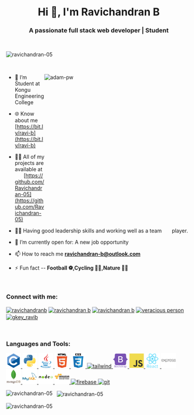 
<h1 align="center">Hi 👋, I'm Ravichandran B</h1>
<h3 align="center">A passionate full stack web developer | Student </h3>


<br>
<p align="left"> <img src="https://komarev.com/ghpvc/?username=ravichandran-05&label=Profile%20views&color=0e75b6&style=flat" alt="ravichandran-05" /> </p>
<br>
<p><img align="right" src="https://github.com/Adam-pw/Adam-pw/blob/main/animation_500_kxa883sd.gif" alt="adam-pw" width=400 height=400/></p>

- 🌱 I’m Student at Kongu Engineering College

- 🌐 Know about me [https://bit.ly/ravi-b](https://bit.ly/ravi-b)

- 👨‍💻 All of my projects are available at &nbsp;&nbsp;&nbsp;&nbsp;&nbsp;&nbsp;[https://github.com/Ravichandran-05](https://github.com/Ravichandran-05)

- 🧑‍💼 Having good leadership skills and working well as a team &nbsp;&nbsp;&nbsp;&nbsp;&nbsp;&nbsp;player. 

- 🤔 I’m currently open for: A new job opportunity

- 📫 How to reach me **ravichandran-b@outlook.com**

- ⚡ Fun fact -- **Football ⚽,Cycling 🚴‍♂️,Nature 🌷🌳**
<br>

<h3 align="left">Connect with me:</h3>
<p align="left">
  <a href="https://twitter.com/ravichandranb" target="blank"><img align="center" src="https://raw.githubusercontent.com/rahuldkjain/github-profile-readme-generator/master/src/images/icons/Social/twitter.svg" alt="ravichandranb" height="30" width="40" /></a>
<a href="https://linkedin.com/in/ravichandran b" target="blank"><img align="center" src="https://raw.githubusercontent.com/rahuldkjain/github-profile-readme-generator/master/src/images/icons/Social/linked-in-alt.svg" alt="ravichandran b" height="30" width="40" /></a>
<a href="https://fb.com/ravichandran b" target="blank"><img align="center" src="https://raw.githubusercontent.com/rahuldkjain/github-profile-readme-generator/master/src/images/icons/Social/facebook.svg" alt="ravichandran b" height="30" width="40" /></a>
<a href="https://instagram.com/veracious person" target="blank"><img align="center" src="https://raw.githubusercontent.com/rahuldkjain/github-profile-readme-generator/master/src/images/icons/Social/instagram.svg" alt="veracious person" height="30" width="40" /></a>
<a href="https://www.hackerrank.com/gkey_ravib" target="blank"><img align="center" src="https://raw.githubusercontent.com/rahuldkjain/github-profile-readme-generator/master/src/images/icons/Social/hackerrank.svg" alt="gkey_ravib" height="30" width="40" /></a>
              
</p>

<br>

<h3 align="left">Languages and Tools:</h3>
<p align="left">
  <a href="https://www.cprogramming.com/" target="_blank" rel="noreferrer"> <img src="https://raw.githubusercontent.com/devicons/devicon/master/icons/c/c-original.svg" alt="c" width="40" height="40"/> </a>
  <a href="https://www.python.org" target="_blank" rel="noreferrer"> <img src="https://raw.githubusercontent.com/devicons/devicon/master/icons/python/python-original.svg" alt="python" width="40" height="40"/> </a>
   <a href="https://www.java.com" target="_blank" rel="noreferrer"> <img src="https://raw.githubusercontent.com/devicons/devicon/master/icons/java/java-original.svg" alt="java" width="40" height="40"/> </a>
  <a href="https://www.w3.org/html/" target="_blank" rel="noreferrer"> <img src="https://raw.githubusercontent.com/devicons/devicon/master/icons/html5/html5-original-wordmark.svg" alt="html5" width="40" height="40"/> </a>
  <a href="https://www.w3schools.com/css/" target="_blank" rel="noreferrer"> <img src="https://raw.githubusercontent.com/devicons/devicon/master/icons/css3/css3-original-wordmark.svg" alt="css3" width="40" height="40"/> </a>
   <a href="https://tailwindcss.com/" target="_blank" rel="noreferrer"> <img src="https://www.vectorlogo.zone/logos/tailwindcss/tailwindcss-icon.svg" alt="tailwind" width="40" height="40"/> </a>
  <a href="https://getbootstrap.com" target="_blank" rel="noreferrer"> <img src="https://raw.githubusercontent.com/devicons/devicon/master/icons/bootstrap/bootstrap-plain-wordmark.svg" alt="bootstrap" width="40" height="40"/> </a>
  <a href="https://developer.mozilla.org/en-US/docs/Web/JavaScript" target="_blank" rel="noreferrer"> <img src="https://raw.githubusercontent.com/devicons/devicon/master/icons/javascript/javascript-original.svg" alt="javascript" width="40" height="40"/> </a> 
<a href="https://reactjs.org/" target="_blank" rel="noreferrer"> <img src="https://raw.githubusercontent.com/devicons/devicon/master/icons/react/react-original-wordmark.svg" alt="react" width="40" height="40"/> </a>  
  <a href="https://expressjs.com" target="_blank" rel="noreferrer"> <img src="https://raw.githubusercontent.com/devicons/devicon/master/icons/express/express-original-wordmark.svg" alt="express" width="40" height="40"/> </a>
   <a href="https://www.mongodb.com/" target="_blank" rel="noreferrer"> <img src="https://raw.githubusercontent.com/devicons/devicon/master/icons/mongodb/mongodb-original-wordmark.svg" alt="mongodb" width="40" height="40"/> </a>  
  <a href="https://www.mysql.com/" target="_blank" rel="noreferrer"> <img src="https://raw.githubusercontent.com/devicons/devicon/master/icons/mysql/mysql-original-wordmark.svg" alt="mysql" width="40" height="40"/> </a>   
  <a href="https://nodejs.org" target="_blank" rel="noreferrer"> <img src="https://raw.githubusercontent.com/devicons/devicon/master/icons/nodejs/nodejs-original-wordmark.svg" alt="nodejs" width="40" height="40"/> </a>  
  <a href="https://aws.amazon.com" target="_blank" rel="noreferrer">
    <img src="https://raw.githubusercontent.com/devicons/devicon/master/icons/amazonwebservices/amazonwebservices-original-wordmark.svg" alt="aws" width="40" height="40"/> </a>    
  <a href="https://firebase.google.com/" target="_blank" rel="noreferrer"> <img src="https://www.vectorlogo.zone/logos/firebase/firebase-icon.svg" alt="firebase" width="40" height="40"/> </a>   
  <a href="https://git-scm.com/" target="_blank" rel="noreferrer"> <img src="https://www.vectorlogo.zone/logos/git-scm/git-scm-icon.svg" alt="git" width="40" height="40"/> </a> </p>

<p><img align="left" src="https://github-readme-stats.vercel.app/api/top-langs?username=ravichandran-05&show_icons=true&locale=en&layout=compact" alt="ravichandran-05" /></p>

<p>&nbsp;&nbsp;&nbsp;<img align="center" src="https://github-readme-stats.vercel.app/api?username=ravichandran-05&show_icons=true&locale=en" alt="ravichandran-05" /></p>

<p><img align="center" src="https://github-readme-streak-stats.herokuapp.com/?user=ravichandran-05&" alt="ravichandran-05" /></p>

